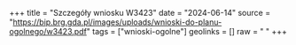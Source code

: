 +++
title = "Szczegóły wniosku W3423"
date = "2024-06-14"
source = "https://bip.brg.gda.pl/images/uploads/wnioski-do-planu-ogolnego/w3423.pdf"
tags = ["wnioski-ogolne"]
geolinks = []
raw = " "
+++





